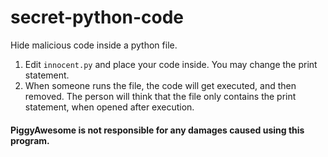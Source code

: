 # secret-python-code
Hide malicious code inside a python file.


1. Edit `innocent.py` and place your code inside. You may change the print statement.
2. When someone runs the file, the code will get executed, and then removed. The person will think that the file only contains the print statement, when opened after execution.


#### PiggyAwesome is not responsible for any damages caused using this program.
